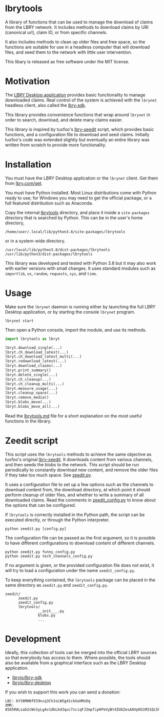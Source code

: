 # lbrytools

A library of functions that can be used to manage the download of claims from
the LBRY network. It includes methods to download claims by
URI (canonical url), claim ID, or from specific channels.

It also includes methods to clean up older files and free space, so
the functions are suitable for use in a headless computer that will download
files, and seed them to the network with little user intervention.

This libary is released as free software under the MIT license.

# Motivation

The [LBRY Desktop application](https://github.com/lbryio/lbry-desktop)
provides basic functionality to manage downloaded claims.
Real control of the system is achieved with the `lbrynet` headless
client, also called the [lbry-sdk](https://github.com/lbryio/lbry-sdk).

This library provides convenience functions that wrap around `lbrynet` in order
to search, download, and delete many claims easier.

This library is inspired by tuxfoo's [lbry-seedit](https://github.com/tuxfoo/lbry-seedit) script,
which provides basic functions, and a configuration file to download and seed
claims. Initially tuxfoo's code was extended slightly but eventually an entire
library was written from scratch to provide more functionality.

# Installation

You must have the LBRY Desktop application or the `lbrynet` client.
Get them from [lbry.com/get](https://lbry.com/get).

You must have Python installed. Most Linux distributions come with Python
ready to use; for Windows you may need to get the official package,
or a full featured distribution such as Anaconda.

Copy the internal [lbrytools](./lbrytools) directory, and place it inside
a `site-packages` directory that is searched by Python.
This can be in the user's home directory,
```
/home/user/.local/lib/python3.8/site-packages/lbrytools
```

or in a system-wide directory.
```
/usr/local/lib/python3.8/dist-packages/lbrytools
/usr/lib/python3/dist-packages/lbrytools
```

This library was developed and tested with Python 3.8 but it may also work with
earlier versions with small changes.
It uses standard modules such as `importlib`, `os`, `random`, `requests`,
`sys`, and `time`.

# Usage

Make sure the `lbrynet` daemon is running either by launching
the full LBRY Desktop application, or by starting the console `lbrynet`
program.
```
lbrynet start
```

Then open a Python console, import the module, and use its methods.
```py
import lbrytools as lbryt

lbryt.download_single(...)
lbryt.ch_download_latest(...)
lbryt.ch_download_latest_multi(...)
lbryt.redownload_latest(...)
lbryt.download_claims(...)
lbryt.print_summary()
lbryt.delete_single(...)
lbryt.ch_cleanup(...)
lbryt.ch_cleanup_multi(...)
lbryt.measure_usage(...)
lbryt.cleanup_space(...)
lbryt.remove_media()
lbryt.blobs_move(...)
lbryt.blobs_move_all(...)
```

Read the [lbrytools.md](./lbrytools/lbrytools.md) file for a short explanation
on the most useful functions in the library.

# Zeedit script

This script uses the `lbrytools` methods to achieve the same objective as
tuxfoo's original [lbry-seedit](https://github.com/tuxfoo/lbry-seedit).
It downloads content from various channels, and then seeds the blobs to
the network. 
This script should be run periodically to constantly download new content,
and remove the older files if they take too much space.
See [zeedit.py](./zeedit/zeedit.py).

It uses a configuration file to set up a few options such as the channels
to download content from, the download directory, at which point
it should perform cleanup of older files, and whether to write a summary
of all downloaded claims.
Read the comments in [zeedit_config.py](./zeedit/zeedit_config.py)
to know about the options that can be configured.

If `lbrytools` is correctly installed in the Python path, the script can be
executed directly, or through the Python interpreter.
```
python zeedit.py [config.py]
```

The configuration file can be passed as the first argument, so it is possible
to have different configurations to download content of different channels.
```
python zeedit.py funny_config.py
python zeedit.py tech_channels_config.py
```

If no argument is given, or the provided configuration file does not exist,
it will try to load a configuration under the name `zeedit_config.py`.

To keep everything contained, the `lbrytools` package can be placed in the same
directory as `zeedit.py` and `zeedit_config.py`.
```
zeedit/
      zeedit.py
      zeedit_config.py
      lbrytools/
               __init___.py
               blobs.py
               ...
```

# Development

Ideally, this collection of tools can be merged into the official
LBRY sources so that everybody has access to them.
Where possible, the tools should also be available from a graphical
interface such as the LBRY Desktop application.
* [lbryio/lbry-sdk](https://github.com/lbryio/lbry-sdk)
* [lbryio/lbry-desktop](https://github.com/lbryio/lbry-desktop)

If you wish to support this work you can send a donation:
```
LBC: bY38MHNfE59ncq3Ch3zLW5g41ckGoHMzDq
XMR: 8565RALsab2cWsSyLg4v1dbLkd3quc7sciqFJ2mpfip6PeVyBt4ZUbZesAAVpKG1M31Qi5k9mpDSGSDpb3fK5hKYSUs8Zff
```
